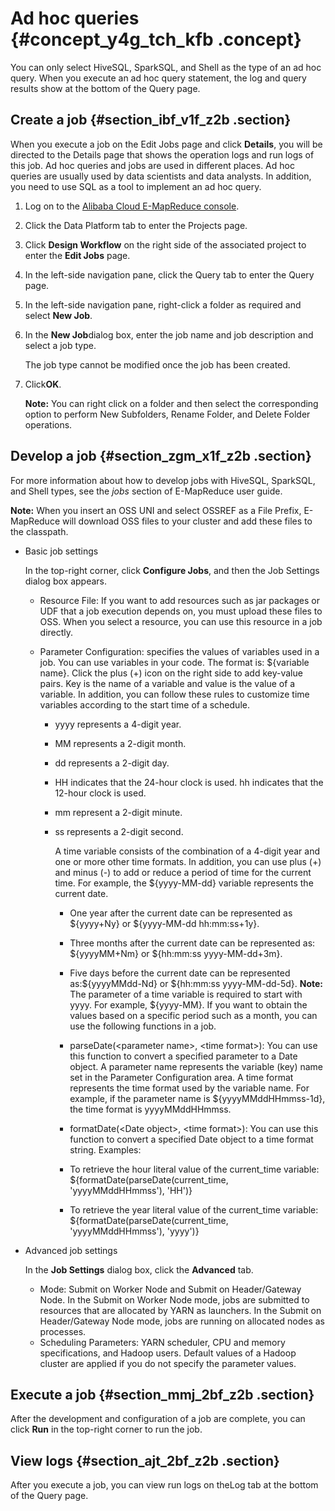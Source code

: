 # Ad hoc queries {#concept_y4g_tch_kfb .concept}

You can only select HiveSQL, SparkSQL, and Shell as the type of an ad hoc query. When you execute an ad hoc query statement, the log and query results show at the bottom of the Query page.

## Create a job {#section_ibf_v1f_z2b .section}

When you execute a job on the Edit Jobs page and click **Details**, you will be directed to the Details page that shows the operation logs and run logs of this job. Ad hoc queries and jobs are used in different places. Ad hoc queries are usually used by data scientists and data analysts. In addition, you need to use SQL as a tool to implement an ad hoc query.

1.  Log on to the [Alibaba Cloud E-MapReduce console](https://partners-intl.console.aliyun.com/#/emr).
2.  Click the Data Platform tab to enter the Projects page.
3.  Click **Design Workflow** on the right side of the associated project to enter the **Edit Jobs** page.
4.  In the left-side navigation pane, click the Query tab to enter the Query page.
5.  In the left-side navigation pane, right-click a folder as required and select **New Job**.
6.  In the **New Job**dialog box, enter the job name and job description and select a job type.

    The job type cannot be modified once the job has been created.

7.  Click**OK**.

    **Note:** You can right click on a folder and then select the corresponding option to perform New Subfolders, Rename Folder, and Delete Folder operations.


## Develop a job {#section_zgm_x1f_z2b .section}

For more information about how to develop jobs with HiveSQL, SparkSQL, and Shell types, see the *jobs* section of E-MapReduce user guide.

**Note:** When you insert an OSS UNI and select OSSREF as a File Prefix, E-MapReduce will download OSS files to your cluster and add these files to the classpath.

-   Basic job settings

    In the top-right corner, click **Configure Jobs**, and then the Job Settings dialog box appears.

    -   Resource File: If you want to add resources such as jar packages or UDF that a job execution depends on, you must upload these files to OSS. When you select a resource, you can use this resource in a job directly.
    -   Parameter Configuration: specifies the values of variables used in a job. You can use variables in your code. The format is: $\{variable name\}. Click the plus \(+\) icon on the right side to add key-value pairs. Key is the name of a variable and value is the value of a variable. In addition, you can follow these rules to customize time variables according to the start time of a schedule.

        -   yyyy represents a 4-digit year.
        -   MM represents a 2-digit month.
        -   dd represents a 2-digit day.
        -   HH indicates that the 24-hour clock is used. hh indicates that the 12-hour clock is used.
        -   mm represent a 2-digit minute.
        -   ss represents a 2-digit second.

            A time variable consists of the combination of a 4-digit year and one or more other time formats. In addition, you can use plus \(+\) and minus \(-\) to add or reduce a period of time for the current time. For example, the $\{yyyy-MM-dd\} variable represents the current date.

            -   One year after the current date can be represented as $\{yyyy+Ny\} or $\{yyyy-MM-dd hh:mm:ss+1y\}.
            -   Three months after the current date can be represented as: $\{yyyyMM+Nm\} or $\{hh:mm:ss yyyy-MM-dd+3m\}.
            -   Five days before the current date can be represented as:$\{yyyyMMdd-Nd\} or $\{hh:mm:ss yyyy-MM-dd-5d\}.
            **Note:** The parameter of a time variable is required to start with yyyy. For example, $\{yyyy-MM\}. If you want to obtain the values based on a specific period such as a month, you can use the following functions in a job.

            -   parseDate\(<parameter name\>, <time format\>\): You can use this function to convert a specified parameter to a Date object. A parameter name represents the variable \(key\) name set in the Parameter Configuration area. A time format represents the time format used by the variable name. For example, if the parameter name is $\{yyyyMMddHHmmss-1d\}, the time format is yyyyMMddHHmmss.
            -   formatDate\(<Date object\>, <time format\>\): You can use this function to convert a specified Date object to a time format string.
            Examples:

            -   To retrieve the hour literal value of the current\_time variable: $\{formatDate\(parseDate\(current\_time, 'yyyyMMddHHmmss'\), 'HH'\)\}
            -   To retrieve the year literal value of the current\_time variable: $\{formatDate\(parseDate\(current\_time, 'yyyyMMddHHmmss'\), 'yyyy'\)\}
-   Advanced job settings

    In the **Job Settings** dialog box, click the **Advanced** tab.

    -   Mode: Submit on Worker Node and Submit on Header/Gateway Node. In the Submit on Worker Node mode, jobs are submitted to resources that are allocated by YARN as launchers. In the Submit on Header/Gateway Node mode, jobs are running on allocated nodes as processes.
    -   Scheduling Parameters: YARN scheduler, CPU and memory specifications, and Hadoop users. Default values of a Hadoop cluster are applied if you do not specify the parameter values.

## Execute a job {#section_mmj_2bf_z2b .section}

After the development and configuration of a job are complete, you can click **Run** in the top-right corner to run the job.

## View logs {#section_ajt_2bf_z2b .section}

After you execute a job, you can view run logs on theLog tab at the bottom of the Query page.

